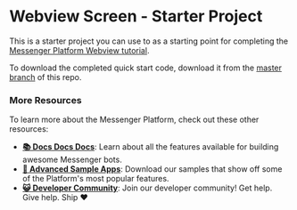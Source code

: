 # Webview Screen - Starter Project

This is a starter project you can use to as a starting point for completing the [Messenger Platform Webview tutorial](#).

To download the completed quick start code, download it from the [master branch](https://github.com/fbsamples/messenger-platform-samples/tree/master/webview) of this repo.

### More Resources

To learn more about the Messenger Platform, check out these other resources:

- **[📚 Docs Docs Docs](https://developers.facebook.com/docs/messenger-platform/)**: Learn about all the features available for building awesome Messenger bots.
- **[📱 Advanced Sample Apps](https://github.com/fbsamples/messenger-bot-samples)**: Download our samples that show off some of the Platform's most popular features.
- **[😺 Developer Community](https://www.facebook.com/groups/messengerplatform/)**: Join our developer community! Get help. Give help. Ship ❤️
